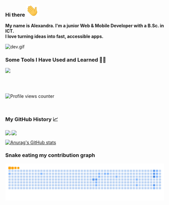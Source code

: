 <!-- [![MasterHead]()](https://sashawouse.io) -->
### Hi there <img alt="hello" width="40" src="https://raw.githubusercontent.com/hussainsam/hussainsam/main/images/Hi.gif"/>

 <p align="left" > <b> My name is Alexandra. I'm a junior Web & Mobile Developer with a B.Sc. in ICT. <br/> I love turning ideas into fast, accessible apps. <br clear="left"/> </b> </p>
 <img alt="dev.gif" width="460" align="center" src="https://user-images.githubusercontent.com/43030856/202234618-e47d4d28-39de-41bb-8bef-f22b5e8e3446.gif" />

<!--  <p align="left"> <b> My name is Alexandra. I'm a junior Software Developer. <br/> I'm currently studying Information and Communication Technology at Metropolia University of Applied Sciences.</b> </p> -->
<!-- ![DeveloperGif](https://user-images.githubusercontent.com/43030856/202234618-e47d4d28-39de-41bb-8bef-f22b5e8e3446.gif) -->

<h3 align="left"> Some Tools I Have Used and Learned 🧑‍💻 </h3>
<div align="left">
    <img src="https://skillicons.dev/icons?i=javascript,typescript,flutter,java,kotlin,androidstudio,swift,python,flask,cs,firebase,gcp,mysql,nodejs,postman,html,css,react,pug,bootstrap,tailwind,vscode,wordpress,github,git,photoshop,illustrator,xd,figma,blender,unity,linux" />
</div>

<!-- [![My Skills](https://skills.thijs.gg/icons?i=html,css,js,kotlin,swift,flutter,androidstudio,react,nodejs,pug,cs,github,gitlab,git,linux,mysql,sqlite,unity,wordpress,ai,ps,xd,ae,blender,figma&theme=light)](https://skills.thijs.gg) -->

<br/> <br/>

![Profile views counter](https://komarev.com/ghpvc/?SashaWouse=SashaWouse&&label=My+profile+views&&style=flat&color=brightgreen)

<br/>

 ### My GitHub History 📈
<a href="https://github.com/anuraghazra/github-readme-stats">
  <img align="center" height="160" src="https://github-readme-stats.vercel.app/api?username=SashaWouse&count_private=true&show_icons=true&theme=vue" />
</a>
<a href="https://github.com/anuraghazra/convoychat">
  <img align="center" height="160" src="https://github-readme-stats.vercel.app/api/top-langs/?username=SashaWouse&layout=compact&theme=vue" />
</a> 

[![Anurag's GitHub stats](https://github-readme-stats.vercel.app/api?username=SashaWouse)](https://github.com/anuraghazra/github-readme-stats)

<!-- ### Get in touch with me at!
<a href="mailto:snowpill@hotmail.fi">
   <img src="" />
</a>
<a href="https://www.linkedin.com/in/alexadedikova">
  <img src="" />
</a>
<a href="https://salesp07.github.io" target="_blank">
  <img src="https://wousedesign.com" target="_blank" />
</a> -->

### Snake eating my contribution graph
![snake gif](https://github.com/SashaWouse/SashaWouse/blob/output/github-contribution-grid-snake.gif)

<!--
**SashaWouse/SashaWouse** is a ✨ _special_ ✨ repository because its `README.md` (this file) appears on your GitHub profile.

Here are some ideas to get you started:

- 🔭 I’m currently working on ...
- 🌱 I’m currently learning ...
- 👯 I’m looking to collaborate on ...
- 🤔 I’m looking for help with ...
- 💬 Ask me about ...
- 📫 How to reach me: ...
- 😄 Pronouns: ...
- ⚡ Fun fact: ...
-->
